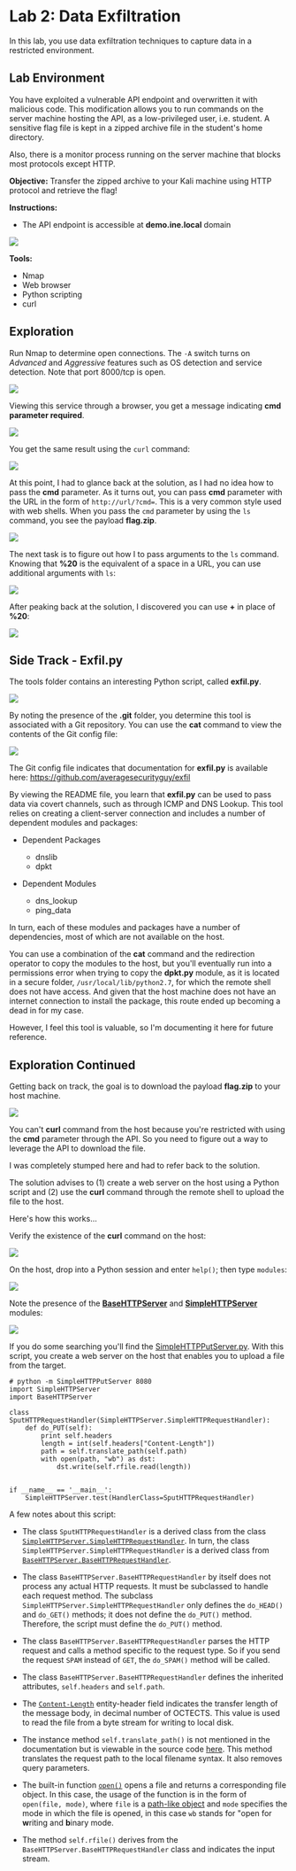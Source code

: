 # Lab 2: Data Exfiltration

In this lab, you use data exfiltration techniques to capture data in a restricted environment.

## Lab Environment
You have exploited a vulnerable API endpoint and overwritten it with malicious code. This modification allows you to run commands on the server machine hosting the API, as a low-privileged user, i.e. student. A sensitive flag file is kept in a zipped archive file in the student's home directory.

Also, there is a monitor process running on the server machine that blocks most protocols except HTTP.

**Objective:** Transfer the zipped archive to your Kali machine using HTTP protocol and retrieve the flag!

**Instructions:**  
- The API endpoint is accessible at **demo.ine.local** domain

![](img/laboverview.png)

**Tools:**
- Nmap
- Web browser
- Python scripting
- curl

## Exploration

Run Nmap to determine open connections. The `-A` switch turns on *Advanced* and *Aggressive* features such as OS detection and service detection. Note that port 8000/tcp is open.

![](img/nmapresults.png)

Viewing this service through a browser, you get a message indicating **cmd parameter required**.

![](img/browserresult.png)

You get the same result using the `curl` command:

![](img/curl1.png)

At this point, I had to glance back at the solution, as I had no idea how to pass the **cmd** parameter. As it turns out, you can pass **cmd** parameter with the URL in the form of `http://url/?cmd=`. This is a very common style used with web shells. When you pass the `cmd` parameter by using the `ls` command, you see the payload **flag.zip**.

![](img/curl2.png)

The next task is to figure out how I to pass arguments to the `ls` command. Knowing that **%20** is the equivalent of a space in a URL, you can use additional arguments with `ls`:

![](img/curl3.png)

After peaking back at the solution, I discovered you can use **+** in place of **%20**:

![](img/curl4.png)

## Side Track - Exfil.py
The tools folder contains an interesting Python script, called **exfil.py**. 

![](img/ls-exfil.png)

By noting the presence of the **.git** folder, you determine this tool is associated with a Git repository. You can use the **cat** command to view the contents of the Git config file:

![](img/gitconfig.png)

The Git config file indicates that documentation for **exfil.py** is available here: https://github.com/averagesecurityguy/exfil

By viewing the README file, you learn that **exfil.py** can be used to pass data via covert channels, such as through ICMP and DNS Lookup. This tool relies on creating a client-server connection and includes a number of dependent modules and packages:

- Dependent Packages
  - dnslib
  - dpkt

- Dependent Modules
  - dns_lookup
  - ping_data

In turn, each of these modules and packages have a number of dependencies, most of which are not available on the host.

You can use a combination of the **cat** command and the redirection operator to copy the modules to the host, but you'll eventually run into a permissions error when trying to copy the **dpkt.py** module, as it is located in a secure folder, `/usr/local/lib/python2.7`, for which the remote shell does not have access. And given that the host machine does not have an internet connection to install the package, this route ended up becoming a dead in for my case.

However, I feel this tool is valuable, so I'm documenting it here for future reference.

## Exploration Continued
Getting back on track, the goal is to download the payload **flag.zip** to your host machine.  

![](img/curl5.png)

You can't **curl** command from the host because you're restricted with using the **cmd** parameter through the API. So you need to figure out a way to leverage the API to download the file.

I was completely stumped here and had to refer back to the solution.

The solution advises to (1) create a web server on the host using a Python script and (2) use the **curl** command through the remote shell to upload the file to the host. 

Here's how this works...

Verify the existence of the **curl** command on the host:

![](img/curl6.png)

On the host, drop into a Python session and enter `help()`; then type `modules`:

![](img/python1.png)

Note the presence of the [**BaseHTTPServer**](https://docs.python.org/2/library/basehttpserver.html) and [**SimpleHTTPServer**](https://docs.python.org/2/library/simplehttpserver.html) modules:

![](img/modules-1.png)

If you do some searching you'll find the [SimpleHTTPPutServer.py](https://gist.github.com/fabiand/5628006). With this script, you create a web server on the host that enables you to upload a file from the target.

```
# python -m SimpleHTTPPutServer 8080
import SimpleHTTPServer
import BaseHTTPServer

class SputHTTPRequestHandler(SimpleHTTPServer.SimpleHTTPRequestHandler):
    def do_PUT(self):
        print self.headers
        length = int(self.headers["Content-Length"])
        path = self.translate_path(self.path)
        with open(path, "wb") as dst:
            dst.write(self.rfile.read(length))


if __name__ == '__main__':
    SimpleHTTPServer.test(HandlerClass=SputHTTPRequestHandler)
```
A few notes about this script:
- The class `SputHTTPRequestHandler` is a derived class from the class [`SimpleHTTPServer.SimpleHTTPRequestHandler`](https://docs.python.org/2/library/simplehttpserver.html#SimpleHTTPServer.SimpleHTTPRequestHandler). In turn, the class `SimpleHTTPServer.SimpleHTTPRequestHandler` is a derived class from [`BaseHTTPServer.BaseHTTPRequestHandler`](https://docs.python.org/2/library/basehttpserver.html#BaseHTTPServer.BaseHTTPRequestHandler).

- The class `BaseHTTPServer.BaseHTTPRequestHandler` by itself does not process any actual HTTP requests. It must be subclassed to handle each request method.  The subclass `SimpleHTTPServer.SimpleHTTPRequestHandler` only defines the `do_HEAD()` and `do_GET()` methods; it does not define the `do_PUT()` method. Therefore, the script must define the `do_PUT()` method.

- The class `BaseHTTPServer.BaseHTTPRequestHandler` parses the HTTP request and calls a method specific to the request type. So if you send the request `SPAM` instead of `GET`, the `do_SPAM()` method will be called.

- The class `BaseHTTPServer.BaseHTTPRequestHandler` defines the inherited attributes, `self.headers` and `self.path`.

- The [`Content-Length`](https://www.w3.org/Protocols/rfc2616/rfc2616-sec14.html) entity-header field indicates the transfer length of the message body, in decimal number of OCTECTS. This value is used to read the file from a byte stream for writing to local disk.

- The instance method `self.translate_path()` is not mentioned in the documentation but is viewable in the source code [here](https://github.com/python/cpython/blob/2.7/Lib/SimpleHTTPServer.py). This method translates the request path to the local filename syntax. It also removes query parameters.

- The built-in function [`open()`](https://docs.python.org/3/library/functions.html#open) opens a file and returns a corresponding file object. In this case, the usage of the function is in the form of `open(file, mode)`, where `file` is a [path-like object](https://docs.python.org/3/glossary.html#term-path-like-object) and `mode` specifies the mode in which the file is opened, in this case `wb` stands for "open for **w**riting and **b**inary mode.

- The method `self.rfile()` derives from the `BaseHTTPServer.BaseHTTPRequestHandler` class and indicates the input stream.
